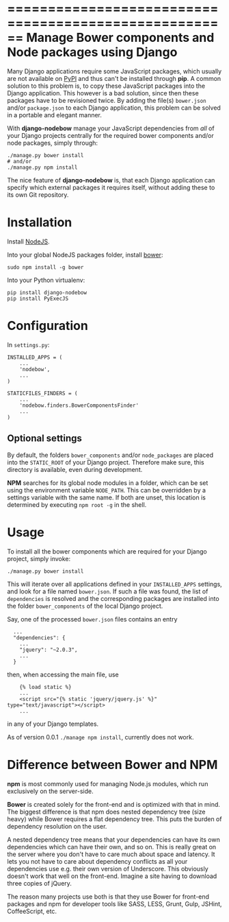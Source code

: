 ======================================================
Manage Bower components and Node packages using Django
======================================================

Many Django applications require some JavaScript packages, which usually are not available on
[PyPI](https://pypi.python.org/pypi) and thus can't be installed through **pip**. A common
solution to this problem is, to copy these JavaScript packages into the Django application.
This however is a bad solution, since then these packages have to be revisioned twice. By
adding the file(s) ``bower.json`` and/or ``package.json`` to each Django application, this
problem can be solved in a portable and elegant manner.

With **django-nodebow** manage your JavaScript dependencies from *all* of your Django projects
centrally for the required bower components and/or node packages, simply through:

```
./manage.py bower install
# and/or
./manage.py npm install
```

The nice feature of **django-nodebow** is, that each Django application can specify which external
packages it requires itself, without adding these to its own Git repository.


Installation
============

Install [NodeJS](http://nodejs.org/download/).

Into your global NodeJS packages folder, install [bower](http://bower.io/):

```
sudo npm install -g bower
```

Into your Python virtualenv:

```
pip install django-nodebow
pip install PyExecJS
```


Configuration
=============

In ``settings.py``:

```
INSTALLED_APPS = (
    ...
    'nodebow',
    ...
)

STATICFILES_FINDERS = (
    ...
    'nodebow.finders.BowerComponentsFinder'
    ...
)
```


Optional settings
-----------------

By default, the folders ``bower_components`` and/or ``node_packages`` are placed into the
``STATIC_ROOT`` of your Django project. Therefore make sure, this directory is available, even
during development.

**NPM** searches for its global node modules in a folder, which can be set using the environment
variable ``NODE_PATH``. This can be overridden by a settings variable with the same name. If both
are unset, this location is determined by executing ``npm root -g`` in the shell.


Usage
=====

To install all the bower components which are required for your Django project, simply invoke:

```
./manage.py bower install
```

This will iterate over all applications defined in your ``INSTALLED_APPS`` settings, and look for a
file named ``bower.json``. If such a file was found, the list of ``dependencies`` is resolved and
the corresponding packages are installed into the folder ``bower_components`` of the local Django
project.

Say, one of the processed ``bower.json`` files contains an entry

```
  ...
  "dependencies": {
    ...
    "jquery": "~2.0.3",
    ...
  }
```

then, when accessing the main file, use

```
	{% load static %}
	...
	<script src="{% static 'jquery/jquery.js' %}" type="text/javascript"></script>
	...
```

in any of your Django templates.


As of version 0.0.1 ``./manage npm install``, currently does not work.

Difference between Bower and NPM
================================
**npm** is most commonly used for managing Node.js modules, which run exclusively on the
server-side.

**Bower** is created solely for the front-end and is optimized with that in mind. The biggest
difference is that npm does nested dependency tree (size heavy) while Bower requires a flat
dependency tree. This puts the burden of dependency resolution on the user.

A nested dependency tree means that your dependencies can have its own dependencies which can have
their own, and so on. This is really great on the server where you don't have to care much about
space and latency. It lets you not have to care about dependency conflicts as all your dependencies
use e.g. their own version of Underscore. This obviously doesn't work that well on the front-end.
Imagine a site having to download three copies of jQuery.

The reason many projects use both is that they use Bower for front-end packages and npm for
developer tools like SASS, LESS, Grunt, Gulp, JSHint, CoffeeScript, etc.
